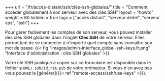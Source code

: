 +++
url = "/fr/accès-distant/ssh/clés-ssh-globales/"
title = "Comment accéder globalement à son serveur avec des clés SSH"
layout = "howto"
weight = 80
hidden = true
tags = ["accès distant", "serveur dédié", "serveur vps", "ssh"]
+++

Pour gérer facilement les comptes de son serveur, vous pouvez installer des clés SSH globales dans l'onglet **Clés SSH** de votre serveur. Elles permettent de se connecter à n'importe quel compte sans connaître son mot de passe.
{{< fig "images/admin-interface_global-ssh-keys.fr.png" "Interface d'administration : clés SSH globales" >}}

Votre clé SSH publique à copier sur ce formulaire est disponible dans le fichier `$HOME/.ssh/id_rsa.pub` de votre ordinateur. Si vous n'en avez pas vous pouvez la [générer]({{< ref "remote-access/ssh/use-keys" >}}).
